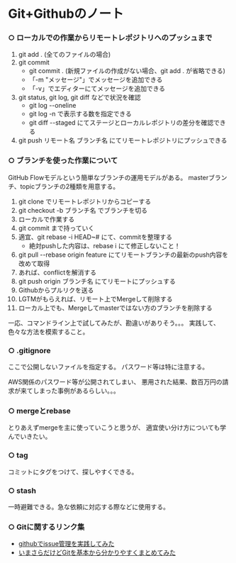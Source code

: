 # Git+Githubのノート

### ○ ローカルでの作業からリモートレポジトリへのプッシュまで

1. git add . (全てのファイルの場合)
2. git commit
    - git commit . (新規ファイルの作成がない場合、git add . が省略できる)
    - 「-m "メッセージ"」でメッセージを追加できる
    - 「-v」でエディターにてメッセージを追加できる
3. git status, git log, git diff などで状況を確認
    - git log --oneline
    - git log -n で表示する数を指定できる
    - git diff --staged にてステージとローカルレポジトリの差分を確認できる
4. git push リモート名 ブランチ名 にてリモートレポジトリにプッシュできる

### ○ ブランチを使った作業について

GitHub Flowモデルという簡単なブランチの運用モデルがある。
masterブランチ、topicブランチの2種類を用意する。

1. git clone でリモートレポジトリからコピーする
2. git checkout -b ブランチ名 でブランチを切る
3. ローカルで作業する
4. git commit まで持っていく
5. 適宜、git rebase -i HEAD~# にて、commitを整理する
    - 絶対pushした内容は、rebase i にて修正しないこと！
6. git pull --rebase origin feature にてリモートブランチの最新のpush内容を改めて取得
7. あれば、conflictを解消する
8. git push origin ブランチ名 にてリモートにプッシュする
9. Githubからプルリクを送る
10. LGTMがもらえれば、リモート上でMergeして削除する
11. ローカル上でも、Mergeしてmasterではない方のブランチを削除する

 一応、コマンドライン上で試してみたが、勘違いがありそう。。。
 実践して、色々な方法を模索すること。

### ○ .gitignore

ここで公開しないファイルを指定する。
パスワード等は特に注意する。

AWS関係のパスワード等が公開されてしまい、
悪用された結果、数百万円の請求が来てしまった事例があるらしい。。。

### ○ mergeとrebase

とりあえずmergeを主に使っていこうと思うが、
適宜使い分け方についても学んでいきたい。

### ○ tag

コミットにタグをつけて、探しやすくできる。

### ○ stash

一時避難できる。急な依頼に対応する際などに使用する。

### ○ Gitに関するリンク集
- [githubでissue管理を実践してみた](https://qiita.com/fukubaka0825/items/c7710b4e87d478c8ba3b)
- [いまさらだけどGitを基本から分かりやすくまとめてみた](https://qiita.com/gold-kou/items/7f6a3b46e2781b0dd4a0)